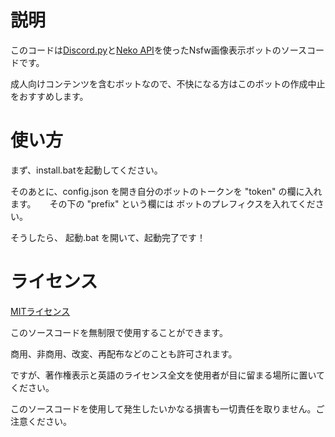 # 説明

このコードは[Discord.py](https://github.com/Rapptz/discord.py)と[Neko API](https://nekobot.xyz/api)を使ったNsfw画像表示ボットのソースコードです。 
 
成人向けコンテンツを含むボットなので、不快になる方はこのボットの作成中止をおすすめします。  

# 使い方

まず、install.batを起動してください。　

そのあとに、config.json を開き自分のボットのトークンを "token" の欄に入れます。
　
その下の "prefix" という欄には ボットのプレフィクスを入れてください。　

そうしたら、 起動.bat を開いて、起動完了です！


# ライセンス

[MITライセンス](LICENCE)

このソースコードを無制限で使用することができます。  

商用、非商用、改変、再配布などのことも許可されます。  

ですが、著作権表示と英語のライセンス全文を使用者が目に留まる場所に置いてください。  

このソースコードを使用して発生したいかなる損害も一切責任を取りません。ご注意ください。  

